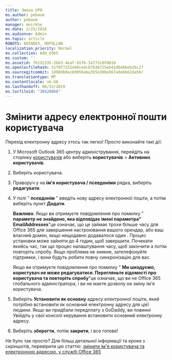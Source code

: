 ```yaml
---
title: Зміна UPN
ms.author: pebaum
author: pebaum
manager: mnirkhe
ms.date: 2/25/2018
ms.audience: Admin
ms.topic: article
ROBOTS: NOINDEX, NOFOLLOW
localization_priority: Normal
ms.collection: Adm_O365
ms.custom: ''
ms.assetid: f61d1335-2b63-4eaf-91f6-3a773c0fd610
ms.openlocfilehash: 51f0f7331d40ce4c87836725eb41d6d4beb26c27
ms.sourcegitcommit: 1d98db8acb9959aba3b5e308a567ade6b62da56c
ms.translationtype: MT
ms.contentlocale: uk-UA
ms.lasthandoff: 08/22/2019
ms.locfileid: "36520868"
---
```

# <a name="change-a-users-email-address"></a>Змінити адресу електронної пошти користувача

Перехід електронну адресу хтось так легко! Просто виконайте такі дії:
  
1. У Microsoft Outlook 365 центру адміністрування, перейдіть на сторінку [користувачів](https://go.microsoft.com/fwlink/p/?linkid=834822) або виберіть **користувачів** \> **Активних користувачів**.
    
2. Виберіть користувача.
    
3. Праворуч у на **ім'я користувача / псевдоніми** рядка, виберіть **редагувати**.
    
4. У полі " **псевдонім** " введіть нову адресу електронної пошти, а потім виберіть пункт **Додати**.
    
    **Важливо**: Якщо ви отримуєте повідомлення про помилку " **параметр не знайдено, яка відповідає імені параметра" EmailAddresses**"це означає, що це займає трохи більше часу для Office 365 для завершення настроювання вашого орендар, або ваш власний домен, якщо нещодавно додавалося один . Процес установки може зайняти до 4 годин, щоб завершити. Почекати якийсь час, так що процес налаштування часу, щоб закінчити а потім повторіть спробу. Якщо проблема не зникне, зателефонуйте підтримки, і вони будуть робити повну синхронізацію для вас.
    
    Якщо ви отримуєте повідомлення про помилку " **Ми шкодуємо, користувач не може редагуватися. Перегляньте відомості про користувача та повторіть спробу**"це означає, що ви не Office 365 глобального адміністратора, і ви не маєте дозволу на зміну ім'я користувача.
    
5. Виберіть **Установити як основну** адресу електронної пошти, який потрібно встановити як основний електронну адресу для цієї людини. Якщо ви придбали передплату з GoDaddy, ви повинні Увійдіть у свої консолі керування встановити основний електронну адресу. 
    
6. Виберіть **зберегти**, потім **закрити**, і все готове!
    
Не було так просто? Для більш детальної інформації та кроки з скріншотів, перевірити цю статтю: [змінити ім'я користувача та електронною адресою, у службі Office 365](https://support.office.com/article/Change-a-user-name-and-email-address-in-Office-365-fb5ac074-e203-4e1f-9843-b9d1a3e03297.aspx)
  

